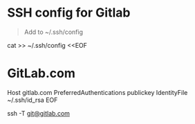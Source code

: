 # SSH config for Gitlab

> Add to ~/.ssh/config

cat >> ~/.ssh/config <<EOF
# GitLab.com
Host gitlab.com
PreferredAuthentications publickey
IdentityFile ~/.ssh/id_rsa
EOF

ssh -T git@gitlab.com
